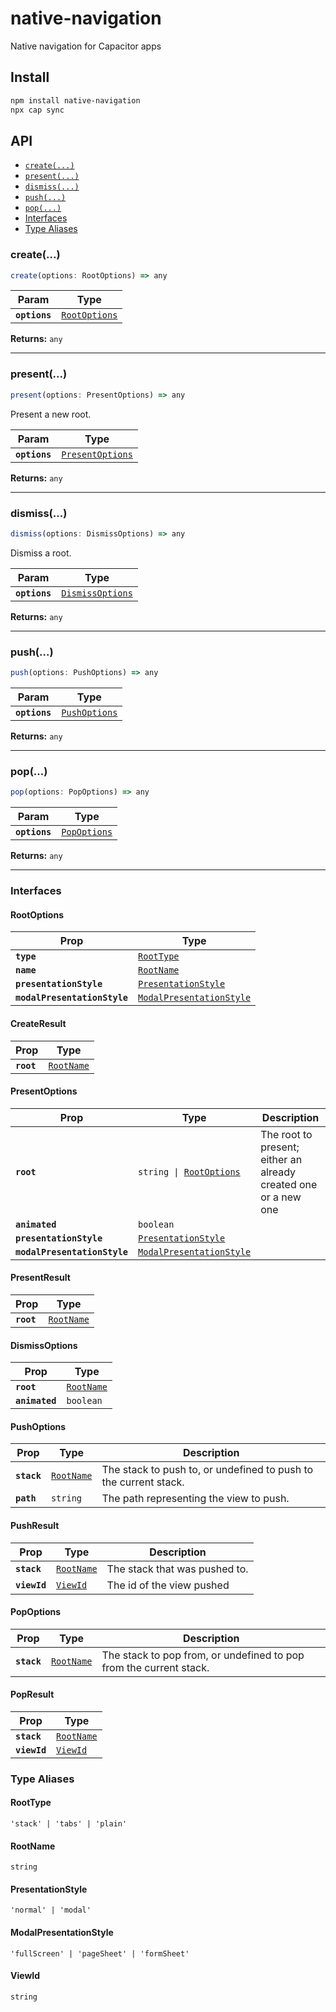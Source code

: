 # native-navigation

Native navigation for Capacitor apps

## Install

```bash
npm install native-navigation
npx cap sync
```

## API

<docgen-index>

* [`create(...)`](#create)
* [`present(...)`](#present)
* [`dismiss(...)`](#dismiss)
* [`push(...)`](#push)
* [`pop(...)`](#pop)
* [Interfaces](#interfaces)
* [Type Aliases](#type-aliases)

</docgen-index>

<docgen-api>
<!--Update the source file JSDoc comments and rerun docgen to update the docs below-->

### create(...)

```typescript
create(options: RootOptions) => any
```

| Param         | Type                                                |
| ------------- | --------------------------------------------------- |
| **`options`** | <code><a href="#rootoptions">RootOptions</a></code> |

**Returns:** <code>any</code>

--------------------


### present(...)

```typescript
present(options: PresentOptions) => any
```

Present a new root.

| Param         | Type                                                      |
| ------------- | --------------------------------------------------------- |
| **`options`** | <code><a href="#presentoptions">PresentOptions</a></code> |

**Returns:** <code>any</code>

--------------------


### dismiss(...)

```typescript
dismiss(options: DismissOptions) => any
```

Dismiss a root.

| Param         | Type                                                      |
| ------------- | --------------------------------------------------------- |
| **`options`** | <code><a href="#dismissoptions">DismissOptions</a></code> |

**Returns:** <code>any</code>

--------------------


### push(...)

```typescript
push(options: PushOptions) => any
```

| Param         | Type                                                |
| ------------- | --------------------------------------------------- |
| **`options`** | <code><a href="#pushoptions">PushOptions</a></code> |

**Returns:** <code>any</code>

--------------------


### pop(...)

```typescript
pop(options: PopOptions) => any
```

| Param         | Type                                              |
| ------------- | ------------------------------------------------- |
| **`options`** | <code><a href="#popoptions">PopOptions</a></code> |

**Returns:** <code>any</code>

--------------------


### Interfaces


#### RootOptions

| Prop                         | Type                                                                      |
| ---------------------------- | ------------------------------------------------------------------------- |
| **`type`**                   | <code><a href="#roottype">RootType</a></code>                             |
| **`name`**                   | <code><a href="#rootname">RootName</a></code>                             |
| **`presentationStyle`**      | <code><a href="#presentationstyle">PresentationStyle</a></code>           |
| **`modalPresentationStyle`** | <code><a href="#modalpresentationstyle">ModalPresentationStyle</a></code> |


#### CreateResult

| Prop       | Type                                          |
| ---------- | --------------------------------------------- |
| **`root`** | <code><a href="#rootname">RootName</a></code> |


#### PresentOptions

| Prop                         | Type                                                                      | Description                                                     |
| ---------------------------- | ------------------------------------------------------------------------- | --------------------------------------------------------------- |
| **`root`**                   | <code>string \| <a href="#rootoptions">RootOptions</a></code>             | The root to present; either an already created one or a new one |
| **`animated`**               | <code>boolean</code>                                                      |                                                                 |
| **`presentationStyle`**      | <code><a href="#presentationstyle">PresentationStyle</a></code>           |                                                                 |
| **`modalPresentationStyle`** | <code><a href="#modalpresentationstyle">ModalPresentationStyle</a></code> |                                                                 |


#### PresentResult

| Prop       | Type                                          |
| ---------- | --------------------------------------------- |
| **`root`** | <code><a href="#rootname">RootName</a></code> |


#### DismissOptions

| Prop           | Type                                          |
| -------------- | --------------------------------------------- |
| **`root`**     | <code><a href="#rootname">RootName</a></code> |
| **`animated`** | <code>boolean</code>                          |


#### PushOptions

| Prop        | Type                                          | Description                                                      |
| ----------- | --------------------------------------------- | ---------------------------------------------------------------- |
| **`stack`** | <code><a href="#rootname">RootName</a></code> | The stack to push to, or undefined to push to the current stack. |
| **`path`**  | <code>string</code>                           | The path representing the view to push.                          |


#### PushResult

| Prop         | Type                                          | Description                   |
| ------------ | --------------------------------------------- | ----------------------------- |
| **`stack`**  | <code><a href="#rootname">RootName</a></code> | The stack that was pushed to. |
| **`viewId`** | <code><a href="#viewid">ViewId</a></code>     | The id of the view pushed     |


#### PopOptions

| Prop        | Type                                          | Description                                                        |
| ----------- | --------------------------------------------- | ------------------------------------------------------------------ |
| **`stack`** | <code><a href="#rootname">RootName</a></code> | The stack to pop from, or undefined to pop from the current stack. |


#### PopResult

| Prop         | Type                                          |
| ------------ | --------------------------------------------- |
| **`stack`**  | <code><a href="#rootname">RootName</a></code> |
| **`viewId`** | <code><a href="#viewid">ViewId</a></code>     |


### Type Aliases


#### RootType

<code>'stack' | 'tabs' | 'plain'</code>


#### RootName

<code>string</code>


#### PresentationStyle

<code>'normal' | 'modal'</code>


#### ModalPresentationStyle

<code>'fullScreen' | 'pageSheet' | 'formSheet'</code>


#### ViewId

<code>string</code>

</docgen-api>
